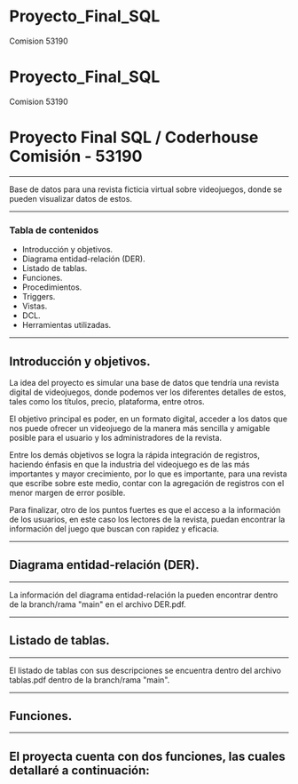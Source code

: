 # Proyecto_Final_SQL
Comision 53190

# Proyecto_Final_SQL
Comision 53190

# Proyecto Final SQL / Coderhouse Comisión - 53190
***
Base de datos para una revista ficticia virtual sobre videojuegos, donde se pueden visualizar datos de estos.
***

### Tabla de contenidos
  - Introducción y objetivos.
  - Diagrama entidad-relación (DER).
  - Listado de tablas.
  - Funciones.
  - Procedimientos.
  - Triggers.
  - Vistas.
  - DCL.
  - Herramientas utilizadas.

***
## Introducción y objetivos.


La idea del proyecto es simular una base de datos que tendría una revista digital de videojuegos, donde podemos ver los diferentes detalles de estos, tales como los títulos, precio, plataforma, entre otros.

El objetivo principal es poder, en un formato digital, acceder a los datos que nos puede ofrecer un videojuego de la manera más sencilla y amigable posible para el usuario y los administradores de la revista.

Entre los demás objetivos se logra la rápida integración de registros, haciendo énfasis en que la industria del videojuego es de las más importantes y mayor crecimiento, por lo que es importante, para una revista que escribe sobre este medio, contar con la agregación de registros con el menor margen de error posible.

Para finalizar, otro de los puntos fuertes es que el acceso a la información de los usuarios, en este caso los lectores de la revista, puedan encontrar la información del juego que buscan con rapidez y eficacia.

***
## Diagrama entidad-relación (DER).
***

La información del diagrama entidad-relación la pueden encontrar dentro de la branch/rama "main" en el archivo DER.pdf.

***
## Listado de tablas.
***

El listado de tablas con sus descripciones se encuentra dentro del archivo tablas.pdf dentro de la branch/rama "main".

***
## Funciones.
***

El proyecta cuenta con dos funciones, las cuales detallaré a continuación:
  - 
